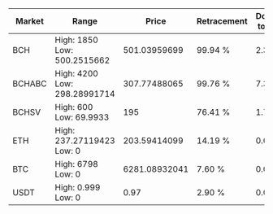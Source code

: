 | Market | Range | Price| Retracement | Doubles to 50% |
| --- | --- | --- | --- | --- |
| BCH | High: 1850<br />Low: 500.2515662 | 501.03959699 | 99.94 % | 2.35 |
| BCHABC | High: 4200<br />Low: 298.28991714 | 307.77488065 | 99.76 % | 7.31 |
| BCHSV | High: 600<br />Low: 69.9933 | 195 | 76.41 % | 1.72 |
| ETH | High: 237.27119423<br />Low: 0 | 203.59414099 | 14.19 % | 0.00 |
| BTC | High: 6798<br />Low: 0 | 6281.08932041 | 7.60 % | 0.00 |
| USDT | High: 0.999<br />Low: 0 | 0.97 | 2.90 % | 0.00 |
